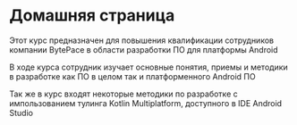 # Домашняя страница

Этот курс предназначен для повышения квалификации сотрудников компании BytePace в области разработки ПО для платформы
Android

В ходе курса сотрудник изучает основные понятия, приемы и методики в разработке как ПО в целом так и платформенного
Android ПО

Так же в курс входят некоторые методики по разработке с импользованием тулинга Kotlin Multiplatform, доступного в IDE
Android Studio